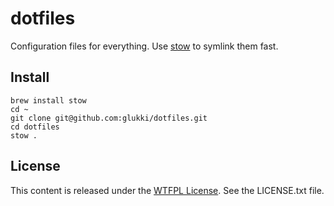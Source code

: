dotfiles
==============
Configuration files for everything. Use [stow](https://www.gnu.org/software/stow/stow.html) to symlink them fast.

Install
-------
```
brew install stow
cd ~
git clone git@github.com:glukki/dotfiles.git
cd dotfiles
stow .
```

License
-------
This content is released under the [WTFPL License](http://www.wtfpl.net).
See the LICENSE.txt file.
